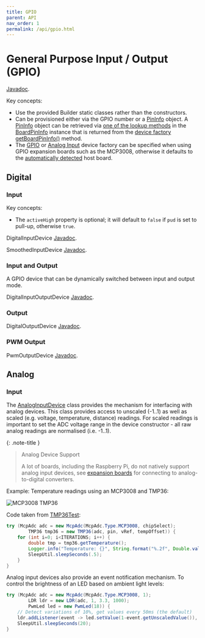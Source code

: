 ```yaml
---
title: GPIO
parent: API
nav_order: 1
permalink: /api/gpio.html
---
```


# General Purpose Input / Output (GPIO)

[Javadoc](https://www.javadoc.io/doc/com.diozero/diozero-core/latest/com/diozero/api/package-summary.html).

Key concepts:

* Use the provided Builder static classes rather than the constructors.
* Can be provisioned either via the GPIO number or a
 [PinInfo](https://www.javadoc.io/doc/com.diozero/diozero-core/latest/com/diozero/api/PinInfo.html) object.
 A [PinInfo](https://www.javadoc.io/doc/com.diozero/diozero-core/latest/com/diozero/api/PinInfo.html)
 object can be retrieved via [one of the lookup methods](https://www.javadoc.io/doc/com.diozero/diozero-core/latest/com/diozero/sbc/BoardPinInfo.html#getByGpioNumberOrThrow(int))
 in the [BoardPinInfo](https://www.javadoc.io/doc/com.diozero/diozero-core/latest/com/diozero/sbc/BoardPinInfo.html)
 instance that is returned from the
 [device factory](https://www.javadoc.io/doc/com.diozero/diozero-core/latest/com/diozero/internal/spi/DeviceFactoryInterface.html)
 [getBoardPinInfo()](https://www.javadoc.io/doc/com.diozero/diozero-core/latest/com/diozero/internal/spi/DeviceFactoryInterface.html#getBoardPinInfo()) method.
* The [GPIO](https://www.javadoc.io/doc/com.diozero/diozero-core/latest/com/diozero/internal/spi/GpioDeviceFactoryInterface.html)
 or [Analog Input](https://www.javadoc.io/doc/com.diozero/diozero-core/latest/com/diozero/internal/spi/AnalogInputDeviceFactoryInterface.html)
 device factory can be specified when using GPIO expansion boards such as the MCP3008, otherwise it
 defaults to the [automatically detected](https://www.javadoc.io/doc/com.diozero/diozero-core/latest/com/diozero/sbc/DeviceFactoryHelper.html#getNativeDeviceFactory()) host board.

## Digital

### Input

Key concepts:

* The `activeHigh` property is optional; it will default to `false` if `pud` is set to pull-up, otherwise `true`.

DigitalInputDevice [Javadoc](https://www.javadoc.io/doc/com.diozero/diozero-core/latest/com/diozero/api/DigitalInputDevice.html).

SmoothedInputDevice [Javadoc](https://www.javadoc.io/doc/com.diozero/diozero-core/latest/com/diozero/api/SmoothedInputDevice.html).

### Input and Output

A GPIO device that can be dynamically switched between input and output mode.

DigitalInputOutputDevice [Javadoc](https://www.javadoc.io/doc/com.diozero/diozero-core/latest/com/diozero/api/DigitalInputOutputDevice.html).

### Output

DigitalOutputDevice [Javadoc](https://www.javadoc.io/doc/com.diozero/diozero-core/latest/com/diozero/api/DigitalOutputDevice.html).

### PWM Output

PwmOutputDevice [Javadoc](https://www.javadoc.io/doc/com.diozero/diozero-core/latest/com/diozero/api/PwmOutputDevice.html).

## Analog

### Input

The [AnalogInputDevice](https://www.javadoc.io/doc/com.diozero/diozero-core/latest/com/diozero/api/AnalogInputDevice.html) class provides the mechanism for interfacing with analog devices.
This class provides access to unscaled (-1..1) as well as scaled (e.g. voltage, temperature, distance) readings.
For scaled readings is important to set the ADC voltage range in the device constructor -
all raw analog readings are normalised (i.e. -1..1).

{: .note-title }
> Analog Device Support
>
> A lot of boards, including the Raspberry Pi, do not natively support analog input devices, see
[expansion boards](../4_devices/3_ExpansionBoards.md) for connecting to analog-to-digital converters.

Example: Temperature readings using an MCP3008 and TMP36:

![MCP3008 TMP36](/assets/images/MCP3008_TMP36.png "MCP3008 TMP36") 

Code taken from [TMP36Test](https://github.com/mattjlewis/diozero/blob/master/diozero-core/src/main/java/com/diozero/sampleapps/TMP36Test.java):
```java
try (McpAdc adc = new McpAdc(McpAdc.Type.MCP3008, chipSelect);
		TMP36 tmp36 = new TMP36(adc, pin, vRef, tempOffset)) {
	for (int i=0; i<ITERATIONS; i++) {
		double tmp = tmp36.getTemperature();
		Logger.info("Temperature: {}", String.format("%.2f", Double.valueOf(tmp)));
		SleepUtil.sleepSeconds(.5);
	}
}
```

Analog input devices also provide an event notification mechanism. To control the 
brightness of an LED based on ambient light levels:

```java
try (McpAdc adc = new McpAdc(McpAdc.Type.MCP3008, 1);
		LDR ldr = new LDR(adc, 1, 3.3, 1000);
		PwmLed led = new PwmLed(18)) {
	// Detect variations of 10%, get values every 50ms (the default)
	ldr.addListener(event -> led.setValue(1-event.getUnscaledValue()), .1f);
	SleepUtil.sleepSeconds(20);
}
```
